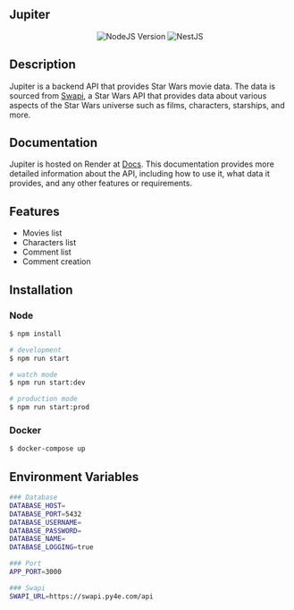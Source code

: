 <p align="center">
  <h2>Jupiter</h2>
</p>

<p align="center">
    <img src="https://img.shields.io/badge/NodeJS-v18-green.svg" alt="NodeJS Version" />
    <img src="https://img.shields.io/badge/NestJS-10.0.0-orange.svg" alt="NestJS" />
</p>

## Description
Jupiter is a backend API that provides Star Wars movie data. The data is sourced from [Swapi](https://swapi.py4e.com/api/), a Star Wars API that provides data about various aspects of the Star Wars universe such as films, characters, starships, and more.


## Documentation
Jupiter is hosted on Render at [Docs](https://jupiter-1.onrender.com/docs). This documentation provides more detailed information about the API, including how to use it, what data it provides, and any other features or requirements.

## Features
- Movies list
- Characters list
- Comment list
- Comment creation

## Installation

### Node
```bash
$ npm install

# development
$ npm run start

# watch mode
$ npm run start:dev

# production mode
$ npm run start:prod
```

### Docker
```bash
$ docker-compose up
```

## Environment Variables

```bash
### Database
DATABASE_HOST=
DATABASE_PORT=5432
DATABASE_USERNAME=
DATABASE_PASSWORD=
DATABASE_NAME=
DATABASE_LOGGING=true

### Port
APP_PORT=3000

### Swapi
SWAPI_URL=https://swapi.py4e.com/api
```
